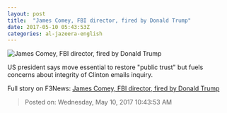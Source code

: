 ```yaml
---
layout: post
title:  "James Comey, FBI director, fired by Donald Trump"
date: 2017-05-10 05:43:53Z
categories: al-jazeera-english
---
```


![James Comey, FBI director, fired by Donald Trump](http://www.aljazeera.com/mritems/Images/2017/5/10/226d5436f30b4042882c8de49b308085_18.jpg)

US president says move essential to restore "public trust" but fuels concerns about integrity of Clinton emails inquiry.


Full story on F3News: [James Comey, FBI director, fired by Donald Trump](http://www.f3nws.com/n/BcmJmB)

> Posted on: Wednesday, May 10, 2017 10:43:53 AM
